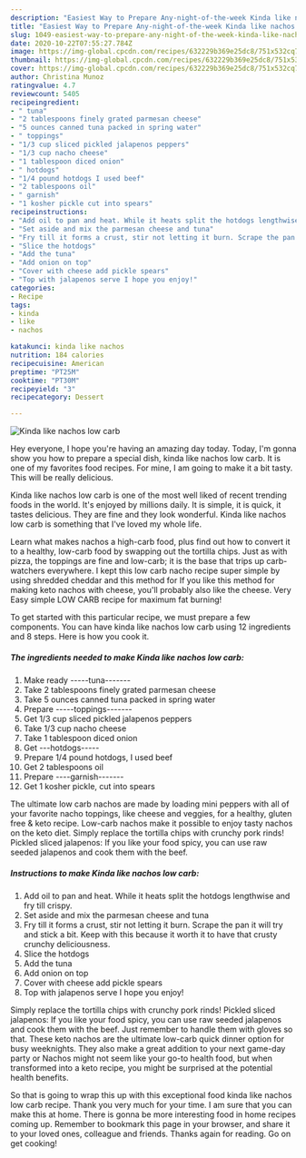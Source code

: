 ```yaml
---
description: "Easiest Way to Prepare Any-night-of-the-week Kinda like nachos low carb"
title: "Easiest Way to Prepare Any-night-of-the-week Kinda like nachos low carb"
slug: 1049-easiest-way-to-prepare-any-night-of-the-week-kinda-like-nachos-low-carb
date: 2020-10-22T07:55:27.784Z
image: https://img-global.cpcdn.com/recipes/632229b369e25dc8/751x532cq70/kinda-like-nachos-low-carb-recipe-main-photo.jpg
thumbnail: https://img-global.cpcdn.com/recipes/632229b369e25dc8/751x532cq70/kinda-like-nachos-low-carb-recipe-main-photo.jpg
cover: https://img-global.cpcdn.com/recipes/632229b369e25dc8/751x532cq70/kinda-like-nachos-low-carb-recipe-main-photo.jpg
author: Christina Munoz
ratingvalue: 4.7
reviewcount: 5405
recipeingredient:
- " tuna"
- "2 tablespoons finely grated parmesan cheese"
- "5 ounces canned tuna packed in spring water"
- " toppings"
- "1/3 cup sliced pickled jalapenos peppers"
- "1/3 cup nacho cheese"
- "1 tablespoon diced onion"
- " hotdogs"
- "1/4 pound hotdogs I used beef"
- "2 tablespoons oil"
- " garnish"
- "1 kosher pickle cut into spears"
recipeinstructions:
- "Add oil to pan and heat. While it heats split the hotdogs lengthwise and fry till crispy."
- "Set aside and mix the parmesan cheese and tuna"
- "Fry till it forms a crust, stir not letting it burn. Scrape the pan it will try and stick a bit. Keep with this because it worth it to have that crusty crunchy deliciousness."
- "Slice the hotdogs"
- "Add the tuna"
- "Add onion on top"
- "Cover with cheese add pickle spears"
- "Top with jalapenos serve I hope you enjoy!"
categories:
- Recipe
tags:
- kinda
- like
- nachos

katakunci: kinda like nachos 
nutrition: 184 calories
recipecuisine: American
preptime: "PT25M"
cooktime: "PT30M"
recipeyield: "3"
recipecategory: Dessert

---
```



![Kinda like nachos low carb](https://img-global.cpcdn.com/recipes/632229b369e25dc8/751x532cq70/kinda-like-nachos-low-carb-recipe-main-photo.jpg)

Hey everyone, I hope you're having an amazing day today. Today, I'm gonna show you how to prepare a special dish, kinda like nachos low carb. It is one of my favorites food recipes. For mine, I am going to make it a bit tasty. This will be really delicious.

Kinda like nachos low carb is one of the most well liked of recent trending foods in the world. It's enjoyed by millions daily. It is simple, it is quick, it tastes delicious. They are fine and they look wonderful. Kinda like nachos low carb is something that I've loved my whole life.

Learn what makes nachos a high-carb food, plus find out how to convert it to a healthy, low-carb food by swapping out the tortilla chips. Just as with pizza, the toppings are fine and low-carb; it is the base that trips up carb-watchers everywhere. I kept this low carb nacho recipe super simple by using shredded cheddar and this method for If you like this method for making keto nachos with cheese, you&#39;ll probably also like the cheese. Very Easy simple LOW CARB recipe for maximum fat burning!


To get started with this particular recipe, we must prepare a few components. You can have kinda like nachos low carb using 12 ingredients and 8 steps. Here is how you cook it.

<!--inarticleads1-->

##### The ingredients needed to make Kinda like nachos low carb:

1. Make ready  -----tuna-------
1. Take 2 tablespoons finely grated parmesan cheese
1. Take 5 ounces canned tuna packed in spring water
1. Prepare  -----toppings-------
1. Get 1/3 cup sliced pickled jalapenos peppers
1. Take 1/3 cup nacho cheese
1. Take 1 tablespoon diced onion
1. Get  ---hotdogs-----
1. Prepare 1/4 pound hotdogs, I used beef
1. Get 2 tablespoons oil
1. Prepare  ----garnish-------
1. Get 1 kosher pickle, cut into spears


The ultimate low carb nachos are made by loading mini peppers with all of your favorite nacho toppings, like cheese and veggies, for a healthy, gluten free &amp; keto recipe. Low-carb nachos make it possible to enjoy tasty nachos on the keto diet. Simply replace the tortilla chips with crunchy pork rinds! Pickled sliced jalapenos: If you like your food spicy, you can use raw seeded jalapenos and cook them with the beef. 

<!--inarticleads2-->

##### Instructions to make Kinda like nachos low carb:

1. Add oil to pan and heat. While it heats split the hotdogs lengthwise and fry till crispy.
1. Set aside and mix the parmesan cheese and tuna
1. Fry till it forms a crust, stir not letting it burn. Scrape the pan it will try and stick a bit. Keep with this because it worth it to have that crusty crunchy deliciousness.
1. Slice the hotdogs
1. Add the tuna
1. Add onion on top
1. Cover with cheese add pickle spears
1. Top with jalapenos serve I hope you enjoy!


Simply replace the tortilla chips with crunchy pork rinds! Pickled sliced jalapenos: If you like your food spicy, you can use raw seeded jalapenos and cook them with the beef. Just remember to handle them with gloves so that. These keto nachos are the ultimate low-carb quick dinner option for busy weeknights. They also make a great addition to your next game-day party or Nachos might not seem like your go-to health food, but when transformed into a keto recipe, you might be surprised at the potential health benefits. 

So that is going to wrap this up with this exceptional food kinda like nachos low carb recipe. Thank you very much for your time. I am sure that you can make this at home. There is gonna be more interesting food in home recipes coming up. Remember to bookmark this page in your browser, and share it to your loved ones, colleague and friends. Thanks again for reading. Go on get cooking!

